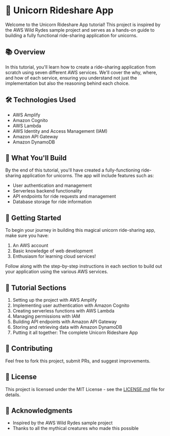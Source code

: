 # 🦄 Unicorn Rideshare App

Welcome to the Unicorn Rideshare App tutorial! This project is inspired by the AWS Wild Rydes sample project and serves as a hands-on guide to building a fully functional ride-sharing application for unicorns.

## 📚 Overview

In this tutorial, you'll learn how to create a ride-sharing application from scratch using seven different AWS services. We'll cover the why, where, and how of each service, ensuring you understand not just the implementation but also the reasoning behind each choice.

## 🛠️ Technologies Used

- AWS Amplify
- Amazon Cognito
- AWS Lambda
- AWS Identity and Access Management (IAM)
- Amazon API Gateway
- Amazon DynamoDB

## 🎯 What You'll Build

By the end of this tutorial, you'll have created a fully-functioning ride-sharing application for unicorns. The app will include features such as:

- User authentication and management
- Serverless backend functionality
- API endpoints for ride requests and management
- Database storage for ride information

## 🚀 Getting Started

To begin your journey in building this magical unicorn ride-sharing app, make sure you have:

1. An AWS account
2. Basic knowledge of web development
3. Enthusiasm for learning cloud services!

Follow along with the step-by-step instructions in each section to build out your application using the various AWS services.

## 📘 Tutorial Sections

1. Setting up the project with AWS Amplify
2. Implementing user authentication with Amazon Cognito
3. Creating serverless functions with AWS Lambda
4. Managing permissions with IAM
5. Building API endpoints with Amazon API Gateway
6. Storing and retrieving data with Amazon DynamoDB
7. Putting it all together: The complete Unicorn Rideshare App

## 🤝 Contributing

Feel free to fork this project, submit PRs, and suggest improvements.

## 📄 License

This project is licensed under the MIT License - see the [LICENSE.md](LICENSE.md) file for details.

## 🙏 Acknowledgments

- Inspired by the AWS Wild Rydes sample project
- Thanks to all the mythical creatures who made this possible

